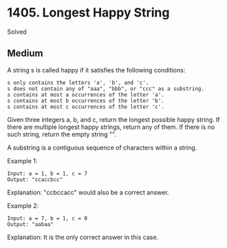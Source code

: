 # 1405. Longest Happy String
Solved
## Medium

A string s is called happy if it satisfies the following conditions:

    s only contains the letters 'a', 'b', and 'c'.
    s does not contain any of "aaa", "bbb", or "ccc" as a substring.
    s contains at most a occurrences of the letter 'a'.
    s contains at most b occurrences of the letter 'b'.
    s contains at most c occurrences of the letter 'c'.

Given three integers a, b, and c, return the longest possible happy string. If there are multiple longest happy strings, return any of them. If there is no such string, return the empty string "".

A substring is a contiguous sequence of characters within a string.

 

Example 1:

    Input: a = 1, b = 1, c = 7
    Output: "ccaccbcc"
Explanation: "ccbccacc" would also be a correct answer.

Example 2:

    Input: a = 7, b = 1, c = 0
    Output: "aabaa"
Explanation: It is the only correct answer in this case.
 